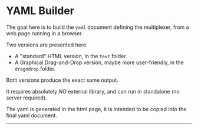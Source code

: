 # YAML Builder
The goal here is to build the `yaml` document defining the multiplexer, from a web page running in a browser.

Two versions are presented here:
- A "standard" HTML version, in the `text` folder.
- A Graphical Drag-and-Drop version, maybe more user-friendly, in the `dragndrop` folder. 

Both versions produce the exact same output.

It requires absolutely _NO_ external library, and can run in standalone (no server required).

The yaml is generated in the html page, it is intended to be copied into the final yaml document.

---
